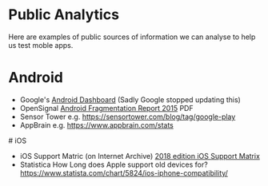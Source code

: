 # Public Analytics
Here are examples of public sources of information we can analyse to help us test moble apps.

# Android

* Google's [Android Dashboard](https://developer.android.com/about/dashboards/) (Sadly Google stopped updating this)
* OpenSignal [Android Fragmentation Report 2015](https://www.opensignal.com/sites/opensignal-com/files/data/reports/global/data-2015-08/2015_08_fragmentation_report.pdf) PDF
* Sensor Tower e.g. https://sensortower.com/blog/tag/google-play
* AppBrain e.g. https://www.appbrain.com/stats

# iOS

* iOS Support Matric (on Internet Archive) [2018 edition iOS Support Matrix](https://web.archive.org/web/20180428013212/http://iossupportmatrix.com/)
* Statistica How Long does Apple support old devices for? https://www.statista.com/chart/5824/ios-iphone-compatibility/
